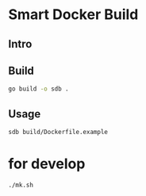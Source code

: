 # Smart Docker Build

## Intro

## Build

```sh
go build -o sdb .
```

## Usage

```sh
sdb build/Dockerfile.example
```

# for develop

```sh
./mk.sh
```
